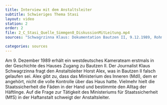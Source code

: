 ```yaml
---
title: Interview mit dem Anstaltsleiter
subtitle: Schwieriges Thema Stasi
layout: video
station: 2
order: 2
file: 2_C_Stasi_Quelle_Simmgen8_DiskussionMitLeitung.mp4
sources: "Schwagrzinna Klaus: Dokumentation Bautzen II, 9.12.1989, Rohmaterial, Archiv Gedenkst&auml;tte Bautzen."

categories: sources
---
```

Am 9. Dezember 1989 erh&auml;lt ein westdeutsches Kamerateam erstmals in der Geschichte des Hauses Zugang zu Bautzen II. Der Journalist Klaus Schwagrzinna fragt den Anstaltsleiter Horst Alex, was in Bautzen II falsch gelaufen sei. Alex gibt zu, dass das Ministerium des Inneren (MdI), dem er angeh&ouml;rt, nicht die volle Kontrolle &uuml;ber das Haus hatte. Vielmehr hielt die Staatssicherheit&nbsp;die F&auml;den in der Hand und bestimmte den Alltag der H&auml;ftlinge. Auf die Frage zur T&auml;tigkeit des Ministeriums f&uuml;r Staatssicherheit (MfS) in der Haftanstalt schweigt der Anstaltsleiter.